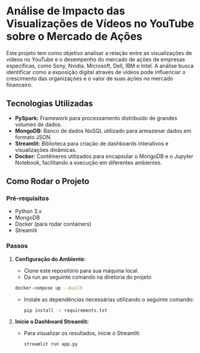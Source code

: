 # Análise de Impacto das Visualizações de Vídeos no YouTube sobre o Mercado de Ações

Este projeto tem como objetivo analisar a relação entre as visualizações de vídeos no YouTube e o desempenho do mercado de ações de empresas específicas, como Sony, Nvidia, Microsoft, Dell, IBM e Intel. A análise busca identificar como a exposição digital através de vídeos pode influenciar o crescimento das organizações e o valor de suas ações no mercado financeiro.

## Tecnologias Utilizadas

- **PySpark:** Framework para processamento distribuído de grandes volumes de dados.
- **MongoDB:** Banco de dados NoSQL utilizado para armazenar dados em formato JSON.
- **Streamlit:** Biblioteca para criação de dashboards interativos e visualizações dinâmicas.
- **Docker:** Contêineres utilizados para encapsular o MongoDB e o Jupyter Notebook, facilitando a execução em diferentes ambientes.

## Como Rodar o Projeto

### Pré-requisitos

- Python 3.x
- MongoDB
- Docker (para rodar containers)
- Streamlit

### Passos

1. **Configuração do Ambiente:**
   - Clone este repositório para sua máquina local.
   - Da run ao seguinte comando na diretoria do projeto
   ```bash
   docker-compose up --build
   ```
   - Instale as dependências necessárias utilizando o seguinte comando:
     ```bash
     pip install -r requirements.txt
     ```

2. **Inicie o Dashboard Streamlit:**
   - Para visualizar os resultados, inicie o Streamlit:
     ```bash
     streamlit run app.py
     ```
